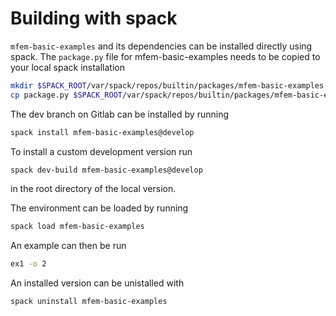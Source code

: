 # Building with spack
`mfem-basic-examples` and its dependencies can be installed directly using spack.
The `package.py` file for mfem-basic-examples needs to be copied to your local spack
installation
```bash
mkdir $SPACK_ROOT/var/spack/repos/builtin/packages/mfem-basic-examples
cp package.py $SPACK_ROOT/var/spack/repos/builtin/packages/mfem-basic-examples/package.py
```
The dev branch on Gitlab can be installed by running
```bash
spack install mfem-basic-examples@develop
```

To install a custom development version run
```bash
spack dev-build mfem-basic-examples@develop
```
in the root directory of the local version.

The environment can be loaded by running
```bash
spack load mfem-basic-examples
```

An example can then be run
```bash
ex1 -o 2
```

An installed version can be unistalled with
```bash
spack uninstall mfem-basic-examples
```